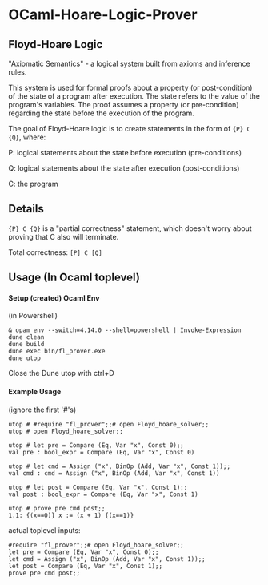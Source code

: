 # OCaml-Hoare-Logic-Prover

## Floyd-Hoare Logic
"Axiomatic Semantics" - a logical system built from axioms and inference rules.

This system is used for formal proofs about a property (or post-condition) of the state of a program after execution.
The state refers to the value of the program's variables.
The proof assumes a property (or pre-condition) regarding the state before the execution of the program.

The goal of Floyd-Hoare logic is to create statements in the form of ```{P} C {Q}```, where:

P: logical statements about the state before execution (pre-conditions)

Q: logical statements about the state after execution (post-conditions)

C: the program

## Details
```{P} C {Q}``` is a "partial correctness" statement, which doesn't worry about proving that C also will terminate.

Total correctness: ```[P] C [Q]```

## Usage (In Ocaml toplevel)

#### Setup (created) Ocaml Env
(in Powershell)


```
& opam env --switch=4.14.0 --shell=powershell | Invoke-Expression
dune clean
dune build
dune exec bin/fl_prover.exe
dune utop
```


Close the Dune utop with ctrl+D


#### Example Usage

(ignore the first '#'s)


```
utop # #require "fl_prover";;# open Floyd_hoare_solver;;
utop # open Floyd_hoare_solver;;

utop # let pre = Compare (Eq, Var "x", Const 0);;
val pre : bool_expr = Compare (Eq, Var "x", Const 0)

utop # let cmd = Assign ("x", BinOp (Add, Var "x", Const 1));;
val cmd : cmd = Assign ("x", BinOp (Add, Var "x", Const 1))

utop # let post = Compare (Eq, Var "x", Const 1);;
val post : bool_expr = Compare (Eq, Var "x", Const 1)

utop # prove pre cmd post;;
1.1: {(x==0)} x := (x + 1) {(x==1)}
```


actual toplevel inputs:


```
#require "fl_prover";;# open Floyd_hoare_solver;;
let pre = Compare (Eq, Var "x", Const 0);;
let cmd = Assign ("x", BinOp (Add, Var "x", Const 1));;
let post = Compare (Eq, Var "x", Const 1);;
prove pre cmd post;;
```

